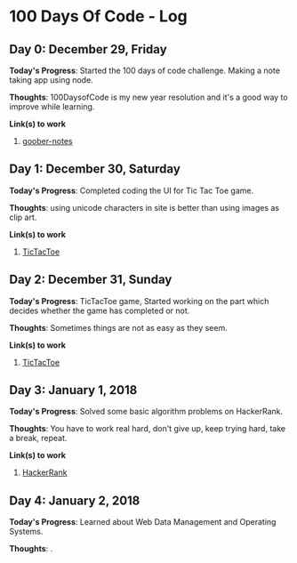 # 100 Days Of Code - Log

## Day 0: December 29, Friday

**Today's Progress**: Started the 100 days of code challenge. Making a note taking app using node.

**Thoughts**: 100DaysofCode is my new year resolution and it's a good way to improve while learning.

**Link(s) to work**

1.  [goober-notes](https://github.com/skywalker212/goober-notes)

## Day 1: December 30, Saturday

**Today's Progress**: Completed coding the UI for Tic Tac Toe game.

**Thoughts**: using unicode characters in site is better than using images as clip art.

**Link(s) to work**

1.  [TicTacToe](https://github.com/skywalker212/TicTacToe)

## Day 2: December 31, Sunday

**Today's Progress**: TicTacToe game, Started working on the part which decides whether the game has completed or not.

**Thoughts**: Sometimes things are not as easy as they seem.

**Link(s) to work**

1.  [TicTacToe](https://github.com/skywalker212/TicTacToe)

## Day 3: January 1, 2018

**Today's Progress**: Solved some basic algorithm problems on HackerRank.

**Thoughts**: You have to work real hard, don't give up, keep trying hard, take a break, repeat.

**Link(s) to work**

1. [HackerRank](https://www.hackerrank.com/skywalker212)

## Day 4: January 2, 2018

**Today's Progress**: Learned about Web Data Management and Operating Systems.

**Thoughts**: .
